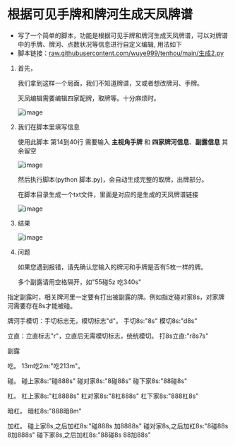 # 根据可见手牌和牌河生成天凤牌谱
* 写了一个简单的脚本，功能是根据可见手牌和牌河生成天凤牌谱，可以对牌谱中的手牌、牌河、点数状况等信息进行自定义编辑, 用法如下
* 
  脚本链接：[raw.githubusercontent.com/wuye999/tenhou/main/生成2.py](https://raw.githubusercontent.com/wuye999/tenhou/main/%E7%94%9F%E6%88%902.py)

1. 首先，

    我们拿到这样一个局面，我们不知道牌谱，又或者想改牌河、手牌。
   
    天凤编辑需要编辑四家配牌，取牌等。十分麻烦时。

    ![image](https://github.com/wuye999/tenhou/assets/79479594/d414be09-0f5b-4b59-9e5b-ed350c1e6f7f)


2. 我们在脚本里填写信息

    使用此脚本 第14到40行 需要输入 **主视角手牌** 和 **四家牌河信息**、**副露信息** 其余留空

    ![image](https://github.com/wuye999/tenhou/assets/79479594/574e8768-6575-4fce-8bf6-614a3b32bb6a)

    然后执行脚本(python 脚本.py)，会自动生成完整的取牌，出牌部分。

    在脚本目录生成一个txt文件，里面是对应的是生成的天凤牌谱链接

    ![image](https://github.com/wuye999/tenhou/assets/79479594/b17103e0-9186-4272-b161-898f562749ee)

3. 结果

    ![image](https://github.com/wuye999/tenhou/assets/79479594/d92ea9ae-d9f6-4932-9459-af4927ee2d8d)

4. 问题

   如果您遇到报错，请先确认您输入的牌河和手牌是否有5枚一样的牌。
   
   多个副露请用空格隔开，如"55碰5z 吃340s"
   
  指定副露时，相关牌河里一定要有打出被副露的牌。例如指定碰对家8s，对家牌河需要存在8s才能被碰。
  
  牌河手模切：手切标志无，模切标志"d"。  手切8s:"8s"   模切8s:"d8s"
  
  立直：立直标志"r"，立直后无需模切标志，统统模切。   打8s立直:"r8s7s"
  
  副露
  
  吃。    13m吃2m:"吃213m"。
  
  碰。    碰上家8s:"碰888s"   碰对家8s:"8碰88s"    碰下家8s:"88碰8s"
  
  杠。    杠上家8s:"杠8888s"  杠对家8s:"8杠888s"   杠下家8s:"888杠8s"
  
  暗杠。  暗杠8s:"888暗8m"
  
  加杠。  碰上家8s,之后加杠8s:"碰888s 加8888s"   碰对家8s,之后加杠8s:"8碰88s 8加888s"   碰下家8s,之后加杠8s:"88碰8s 88加88s"
  

